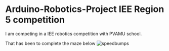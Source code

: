 # Arduino-Robotics-Project IEE Region 5 competition
I am competing in a IEE robotics competition with PVAMU school. 

That has been to complete the maze below
![speedbumps](https://cloud.githubusercontent.com/assets/9138420/7202322/e47e5c76-e4d6-11e4-88a5-c15290f521a5.jpg)

